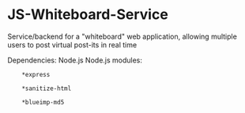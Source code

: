 # JS-Whiteboard-Service
Service/backend for a "whiteboard" web application, allowing multiple users to post virtual post-its in real time


Dependencies:
	Node.js
		Node.js modules:
			
		*express
		
		*sanitize-html
			
		*blueimp-md5
